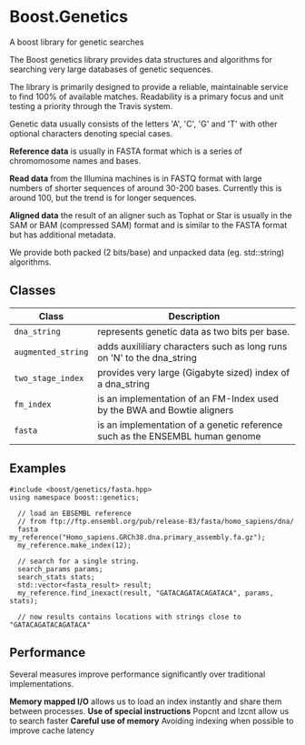 # Boost.Genetics
A boost library for genetic searches

The Boost genetics library provides data structures and algorithms for searching very large databases of genetic sequences.

The library is primarily designed to provide a reliable, maintainable service to find 100% of available matches. Readability is a primary focus and unit testing a priority through the Travis system.

Genetic data usually consists of the letters 'A', 'C', 'G' and 'T' with other optional characters denoting
special cases.

**Reference data** is usually in FASTA format which is a series of chromomosome names and bases.

**Read data** from the Illumina machines is in FASTQ format with large numbers of shorter sequences of around
30-200 bases. Currently this is around 100, but the trend is for longer sequences.

**Aligned data** the result of an aligner such as Tophat or Star is usually in the SAM or BAM (compressed SAM) format and is similar to the FASTA format but has additional metadata.

We provide both packed (2 bits/base) and unpacked data (eg. std::string) algorithms.

## Classes

Class                  | Description
--------------------   | -------------------------------------------------------------------------------
```dna_string```       | represents genetic data as two bits per base.
```augmented_string``` | adds auxililiary characters such as long runs on 'N' to the dna_string
```two_stage_index```  | provides very large (Gigabyte sized) index of a dna_string
```fm_index```         | is an implementation of an FM-Index used by the BWA and Bowtie aligners
```fasta```            | is an implementation of a genetic reference such as the ENSEMBL human genome

## Examples

```
#include <boost/genetics/fasta.hpp>
using namespace boost::genetics;

  // load an EBSEMBL reference
  // from ftp://ftp.ensembl.org/pub/release-83/fasta/homo_sapiens/dna/
  fasta my_reference("Homo_sapiens.GRCh38.dna.primary_assembly.fa.gz");
  my_reference.make_index(12);

  // search for a single string.
  search_params params;
  search_stats stats;
  std::vector<fasta_result> result;
  my_reference.find_inexact(result, "GATACAGATACAGATACA", params, stats);

  // now results contains locations with strings close to "GATACAGATACAGATACA"

```


## Performance

Several measures improve performance significantly over traditional implementations.

**Memory mapped I/O** allows us to load an index instantly and share them between processes.
**Use of special instructions** Popcnt and lzcnt allow us to search faster
**Careful use of memory** Avoiding indexing when possible to improve cache latency

